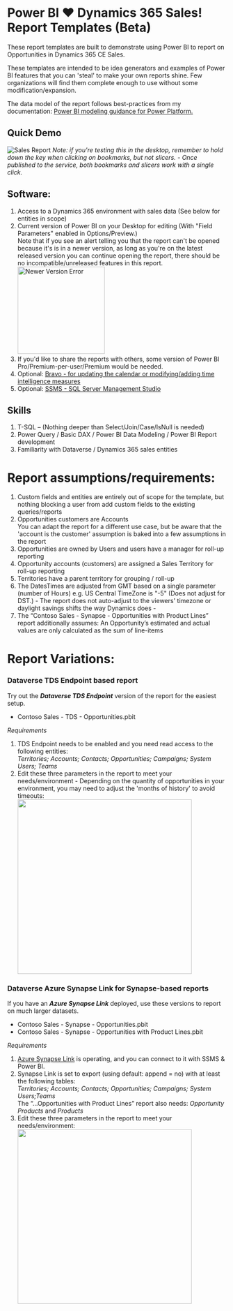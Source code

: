 # Power BI ❤️ Dynamics 365 Sales! <br /> Report Templates (Beta)

These report templates are built to demonstrate using Power BI to report on Opportunities in Dynamics 365 CE Sales. 

These templates are intended to be idea generators and examples of Power BI features that you can 'steal' to make your own reports shine. Few organizations will find them complete enough to use without some modification/expansion.

The data model of the report follows best-practices from my documentation: [Power BI modeling guidance for Power Platform.](https://learn.microsoft.com/en-us/power-bi/guidance/powerbi-modeling-guidance-for-power-platform) 

## Quick Demo
![Sales Report](https://user-images.githubusercontent.com/6276300/199860167-026229c5-8a73-4cad-907c-763dfc49eeef.gif)
*Note: if you're testing this in the desktop, remember to hold down the <ctrl> key when clicking on bookmarks, but not slicers. - Once published to the service, both bookmarks and slicers work with a single click.*

## Software:

1.	Access to a Dynamics 365 environment with sales data (See below for entities in scope)
2.	Current version of Power BI on your Desktop for editing (With "Field Parameters" enabled in Options/Preview.)<br />Note that if you see an alert telling you that the report can't be opened because it's is in a newer version, as long as you're on the latest released version you can continue opening the report, there should be no incompatible/unreleased features in this report.<br /><img width="200" alt="Newer Version Error" src="https://user-images.githubusercontent.com/6276300/200124170-738a60eb-5922-4f27-aeb3-8d33d1935d18.png">
3.  If you'd like to share the reports with others, some version of Power BI Pro/Premium-per-user/Premium would be needed.
4.	Optional: [Bravo - for updating the calendar or modifying/adding time intelligence measures](https://bravo.bi/)
5.	Optional: [SSMS - SQL Server Management Studio](https://learn.microsoft.com/en-us/sql/ssms/download-sql-server-management-studio-ssms-19?view=sql-server-ver16)

## Skills

1.	T-SQL – (Nothing deeper than Select/Join/Case/IsNull is needed)
2.	Power Query / Basic DAX / Power BI Data Modeling / Power BI Report development 
3.  Familiarity with Dataverse / Dynamics 365 sales entities

# Report assumptions/requirements:

1.	Custom fields and entities are entirely out of scope for the template, but nothing blocking a user from add custom fields to the existing queries/reports
2.	Opportunities customers are Accounts<br />You can adapt the report for a different use case, but be aware that the 'account is the customer' assumption is baked into a few assumptions in the report
3.	Opportunities are owned by Users and users have a manager for roll-up reporting
4.	Opportunity accounts (customers) are assigned a Sales Territory for roll-up reporting
5.  Territories have a parent territory for grouping / roll-up
6.	The DatesTimes are adjusted from GMT based on a single parameter (number of Hours) e.g. US Central TimeZone is "-5"  (Does not adjust for DST.) - The report does not auto-adjust to the viewers' timezone or daylight savings shifts the way Dynamics does - 
7.	The “Contoso Sales - Synapse - Opportunities with Product Lines” report additionally assumes: An Opportunity’s estimated and actual values are only calculated as the sum of line-items

# Report Variations:

### Dataverse TDS Endpoint based report
Try out the ***Dataverse TDS Endpoint*** version of the report for the easiest setup.
- Contoso Sales - TDS - Opportunities.pbit

*Requirements*
1.	TDS Endpoint needs to be enabled and you need read access to the following entities:<br /> *Territories; Accounts; Contacts; Opportunities; Campaigns; System Users; Teams* 
2.	Edit these three parameters in the report to meet your needs/environment - Depending on the quantity of opportunities in your environment, you may need to adjust the 'months of history' to avoid timeouts:<br /><img src="https://user-images.githubusercontent.com/6276300/199859486-0adf0d07-6d75-4701-abca-bfaebf1ddf16.png" width=400 align=center>

### Dataverse Azure Synapse Link for Synapse-based reports
If you have an ***Azure Synapse Link*** deployed, use these versions to report on much larger datasets. 
- Contoso Sales - Synapse - Opportunities.pbit
- Contoso Sales - Synapse - Opportunities with Product Lines.pbit

*Requirements*
1.	[Azure Synapse Link](https://learn.microsoft.com/en-us/power-apps/maker/data-platform/export-to-data-lake) is operating, and you can connect to it with SSMS & Power BI. 
2.	Synapse Link is set to export (using default: append = no) with at least the following tables:<br /> *Territories; Accounts; Contacts; Opportunities; Campaigns; System Users;Teams* <br />The “…Opportunities with Product Lines” report also needs: *Opportunity Products* and *Products*
3.	Edit these three parameters in the report to meet your needs/environment:<br /><img src="https://user-images.githubusercontent.com/6276300/199808416-2ddf48be-67b5-49f3-889b-0214cd4d4b72.png" width=400 align=center>
